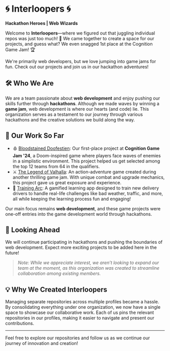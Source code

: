 # 🌀 **Interloopers** 🌀

**Hackathon Heroes | Web Wizards**

Welcome to **Interloopers**—where we figured out that juggling individual repos was just too much! 🎉 We came together to create a space for our projects, and guess what? We even snagged 1st place at the Cognition Game Jam! 🏆 

We're primarily web developers, but we love jumping into game jams for fun. Check out our projects and join us in our hackathon adventures! 



## 🛠️ **Who We Are**

We are a team passionate about **web development** and enjoy pushing our skills further through **hackathons**. Although we made waves by winning a **game jam**, web development is where our hearts (and code) lie. This organization serves as a testament to our journey through various hackathons and the creative solutions we build along the way.

## 📌 **Our Work So Far**  

- 🩸 [Bloodstained Doofestien](https://github.com/Interloopers/Bloodstained-Doofestien): Our first-place project at **Cognition Game Jam '24**, a Doom-inspired game where players face waves of enemies in a simplistic environment. This project helped us get selected among the top 12 teams from 64 in the qualifiers.
- ⚔️ [The Legend of Valhalla](https://github.com/Interloopers/The-Legend-of-Valhalla): An action-adventure game created during another thrilling game jam. With unique combat and upgrade mechanics, this project gave us great exposure and experience.
- 🚚 [Training Arc](https://github.com/Interloopers/Training-Arc): A gamified learning app designed to train new delivery drivers to handle real-life challenges like bad weather, traffic, and more, all while keeping the learning process fun and engaging!
  
Our main focus remains **web development**, and these game projects were one-off entries into the game development world through hackathons.

## 🚀 **Looking Ahead**

We will continue participating in hackathons and pushing the boundaries of web development. Expect more exciting projects to be added here in the future!

> *Note: While we appreciate interest, we aren’t looking to expand our team at the moment, as this organization was created to streamline collaboration among existing members.*

## 💡 **Why We Created Interloopers**

Managing separate repositories across multiple profiles became a hassle. By consolidating everything under one organization, we now have a single space to showcase our collaborative work. Each of us pins the relevant repositories in our profiles, making it easier to navigate and present our contributions.

---

Feel free to explore our repositories and follow us as we continue our journey of innovation and creation!
